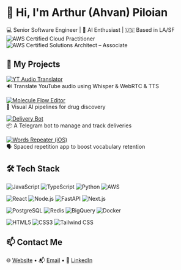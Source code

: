 # 👋 Hi, I'm Arthur (Ahvan) Piloian

💻 Senior Software Engineer | 🧠 AI Enthusiast | 🇺🇸 Based in LA/SF  
![AWS Certified Cloud Practitioner](https://img.shields.io/badge/AWS_Cloud_Practitioner-Certified-44cc11?logo=amazon-aws&style=flat-square)
![AWS Certified Solutions Architect – Associate](https://img.shields.io/badge/AWS_Solutions_Architect_Associate-Certified-44cc11?logo=amazon-aws&style=flat-square)

## 🚀 My Projects
[![YT Audio Translator](https://img.shields.io/badge/-YT_Audio_Translator-44cc11?style=flat-square)](https://github.com/arturiop/yt_audio_translator)  
🔊 Translate YouTube audio using Whisper & WebRTC & TTS

[![Molecule Flow Editor](https://img.shields.io/badge/-Molecule_Flow_Editor-44cc11?style=flat-square)](https://github.com/arturiop/molecuFlow)  
🧬 Visual AI pipelines for drug discovery

[![Delivery Bot](https://img.shields.io/badge/-Delivery_Telegram_Bot-44cc11?style=flat-square)](#)  
📦 A Telegram bot to manage and track deliveries

[![Words Repeater (iOS)](https://img.shields.io/badge/-Words_Repeater-44cc11?style=flat-square)](#)  
🗣️ Spaced repetition app to boost vocabulary retention

## 🛠️ Tech Stack
![JavaScript](https://img.shields.io/badge/-JavaScript-F7DF1E?logo=javascript&logoColor=000&style=flat-square)
![TypeScript](https://img.shields.io/badge/-TypeScript-3178C6?logo=typescript&logoColor=fff&style=flat-square)
![Python](https://img.shields.io/badge/-Python-3776AB?logo=python&logoColor=fff&style=flat-square)
![AWS](https://img.shields.io/badge/-AWS-232F3E?logo=amazon-aws&logoColor=fff&style=flat-square)

![React](https://img.shields.io/badge/-React-20232A?logo=react&logoColor=61DAFB&style=flat-square)
![Node.js](https://img.shields.io/badge/-Node.js-43853D?logo=node.js&logoColor=fff&style=flat-square)
![FastAPI](https://img.shields.io/badge/-FastAPI-009688?logo=fastapi&logoColor=white&style=flat-square)
![Next.js](https://img.shields.io/badge/-Next.js-000000?logo=next.js&logoColor=white&style=flat-square)

![PostgreSQL](https://img.shields.io/badge/-PostgreSQL-336791?logo=postgresql&logoColor=fff&style=flat-square)
![Redis](https://img.shields.io/badge/-Redis-DC382D?logo=redis&logoColor=white&style=flat-square)
![BigQuery](https://img.shields.io/badge/-BigQuery-4285F4?logo=googlebigquery&logoColor=white&style=flat-square)
![Docker](https://img.shields.io/badge/-Docker-2496ED?logo=docker&logoColor=fff&style=flat-square)

![HTML5](https://img.shields.io/badge/-HTML5-E34F26?logo=html5&logoColor=white&style=flat-square)
![CSS3](https://img.shields.io/badge/-CSS3-1572B6?logo=css3&logoColor=white&style=flat-square)
![Tailwind CSS](https://img.shields.io/badge/-Tailwind_CSS-06B6D4?logo=tailwindcss&logoColor=white&style=flat-square)

## 📫 Contact Me  
🌐 [Website](https://apiloian.vercel.app/) • 📬 [Email](mailto:arturioup@email.com) • 💼 [LinkedIn](https://www.linkedin.com/in/artur-piloian/)

